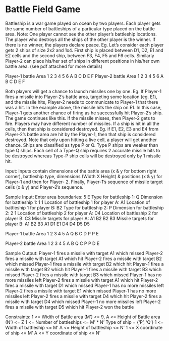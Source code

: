 # Battle Field Game

Battleship is a war game played on ocean by two players. Each player gets the same
number of battleships of a particular type placed on the battle area. 
Note: One player cannot see the other player’s battleship locations.
The player who destroys all the ships of the other player is the winner. If there is no
winner, the players declare peace.
Eg. Let’s consider each player gets 2 ships of size 2x2 and 1x4. First ship is placed
between D1, D2, E1 and E2 cells and the second ship, between F3, F4, F5 and F6 cells.
Similarly Player-2 can place his/her set of ships in different positions in his/her own
battle area. (see pdf attached for more details)

Player-1 battle Area
  1 2 3 4 5 6
A 
B
C
D
E
F
Player-2 battle Area
  1 2 3 4 5 6
A
B
C
D
E
F

Both players will get a chance to launch missiles one by one. Eg. If Player-1 fires a
missile into Player-2’s battle area, targeting some location (eg. E1), and the missile hits,
Player-2 needs to communicate to Player-1 that there was a hit.
In the example above, the missile hits the ship on E1. In this case, Player-1 gets another
chance of firing as he successfully hit Player-2’s ship. The game continues like this. If the
missile misses, then Player-2 gets to fire. Players may have different number of missiles.
If a ship is hit in all the cells, then that ship is considered destroyed. Eg. if E1, E2, E3 and
E4 from Player-2’s battle area are hit by the Player-1, then that ship is considered
destroyed. Note that only upon hitting a live cell, a player will get another chance. Ships
are classified as type P or Q. Type P ships are weaker than type Q ships. Each cell of a
Type-Q ship requires 2 accurate missile hits to be destroyed whereas Type-P ship cells
will be destroyed only by 1 missile hit. 

Input:
Inputs contain dimensions of the battle area (x & y for bottom right corner), battleship
type, dimensions (Width X Height) & positions (x & y) for Player-1 and then for Player-
2. Finally, Player-1’s sequence of missile target cells (x & y) and Player-2’s sequence.

Sample Input:
Enter area boundaries: 5 E
Type for battleship 1: Q
Dimension for battleship 1: 1 1
Location of battleship 1 for player A: A1
Location of battleship 1 for player B: B2
Type for battleship 2: P
Dimension for battleship 2: 2 1
Location of battleship 2 for player A: D4
Location of battleship 2 for player B: C3
Missile targets for player A: A1 B2 B2 B3
Missile targets for player B: A1 B2 B3 A1 D1 E1 D4 D4 D5 D5

Player-1 battle Area
1 2 3 4 5
A Q
B
C
D P P
E

Player-2 battle Area
1 2 3 4 5
A
B Q
C P P
D
E

Sample Output:
Player-1 fires a missile with target A1 which missed
Player-2 fires a missile with target A1 which hit
Player-2 fires a missile with target B2 which missed
Player-1 fires a missile with target B2 which hit
Player-1 fires a missile with target B2 which hit
Player-1 fires a missile with target B3 which missed
Player-2 fires a missile with target B3 which missed
Player-1 has no more missiles left
Player-2 fires a missile with target A1 which hit
Player-2 fires a missile with target D1 which missed
Player-1 has no more missiles left
Player-2 fires a missile with target E1 which missed
Player-1 has no more missiles left
Player-2 fires a missile with target D4 which hit
Player-2 fires a missile with target D4 which missed
Player-1 no more missiles left
Player-2 fires a missile with target D5 which hit
Player-2 won the battle

Constraints:
1 <= Width of Battle area (M’) <= 9,
A <= Height of Battle area (N’) <= Z
1 <= Number of battleships <= M’ * N’
Type of ship = {‘P’, ‘Q’}
1 <= Width of battleship <= M’
A <= Height of battleship <= N’
1 <= X coordinate of ship <= M’
A <= Y coordinate of ship <= N’
